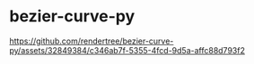 # bezier-curve-py

https://github.com/rendertree/bezier-curve-py/assets/32849384/c346ab7f-5355-4fcd-9d5a-affc88d793f2
